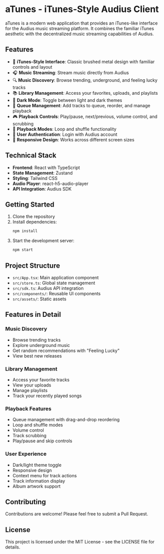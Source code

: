 # aTunes - iTunes-Style Audius Client

aTunes is a modern web application that provides an iTunes-like interface for the Audius music streaming platform. It combines the familiar iTunes aesthetic with the decentralized music streaming capabilities of Audius.

## Features

- 🎵 **iTunes-Style Interface**: Classic brushed metal design with familiar controls and layout
- 🎧 **Music Streaming**: Stream music directly from Audius
- 🔍 **Music Discovery**: Browse trending, underground, and feeling lucky tracks
- 📚 **Library Management**: Access your favorites, uploads, and playlists
- 🎨 **Dark Mode**: Toggle between light and dark themes
- 🔄 **Queue Management**: Add tracks to queue, reorder, and manage playback
- 🎮 **Playback Controls**: Play/pause, next/previous, volume control, and scrubbing
- 🔀 **Playback Modes**: Loop and shuffle functionality
- 👤 **User Authentication**: Login with Audius account
- 📱 **Responsive Design**: Works across different screen sizes

## Technical Stack

- **Frontend**: React with TypeScript
- **State Management**: Zustand
- **Styling**: Tailwind CSS
- **Audio Player**: react-h5-audio-player
- **API Integration**: Audius SDK

## Getting Started

1. Clone the repository
2. Install dependencies:
   ```bash
   npm install
   ```
3. Start the development server:
   ```bash
   npm start
   ```

## Project Structure

- `src/App.tsx`: Main application component
- `src/store.ts`: Global state management
- `src/sdk.ts`: Audius API integration
- `src/components/`: Reusable UI components
- `src/assets/`: Static assets

## Features in Detail

### Music Discovery

- Browse trending tracks
- Explore underground music
- Get random recommendations with "Feeling Lucky"
- View best new releases

### Library Management

- Access your favorite tracks
- View your uploads
- Manage playlists
- Track your recently played songs

### Playback Features

- Queue management with drag-and-drop reordering
- Loop and shuffle modes
- Volume control
- Track scrubbing
- Play/pause and skip controls

### User Experience

- Dark/light theme toggle
- Responsive design
- Context menu for track actions
- Track information display
- Album artwork support

## Contributing

Contributions are welcome! Please feel free to submit a Pull Request.

## License

This project is licensed under the MIT License - see the LICENSE file for details.
